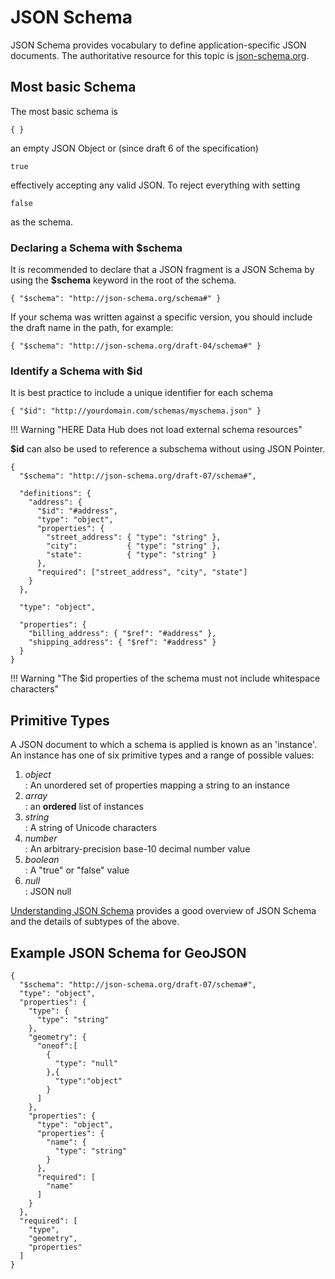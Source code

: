 # JSON Schema

JSON Schema provides vocabulary to define application-specific JSON documents. The authoritative resource for this topic is [json-schema.org]("https://json-schema.org/").

## Most basic Schema

The most basic schema is  

```json5
{ }
```

an empty JSON Object or (since draft 6 of the specification)

```json5
true
```

effectively accepting any valid JSON.
To reject everything with setting

```json5
false
```

as the schema.

### Declaring a Schema with $schema

It is recommended to declare that a JSON fragment is a JSON Schema by using the **$schema** keyword in the root of the schema.

```json5
{ "$schema": "http://json-schema.org/schema#" }
```

If your schema was written against a specific version, you should include the draft name in the path, for example:

```json5
{ "$schema": "http://json-schema.org/draft-04/schema#" }
```

### Identify a Schema with $id

It is best practice to include a unique identifier for each schema

```json5
{ "$id": "http://yourdomain.com/schemas/myschema.json" }
```

!!! Warning "HERE Data Hub does not load external schema resources"

**$id** can also be used to reference a subschema without using JSON Pointer.

```json5
{
  "$schema": "http://json-schema.org/draft-07/schema#",

  "definitions": {
    "address": {
      "$id": "#address",
      "type": "object",
      "properties": {
        "street_address": { "type": "string" },
        "city":           { "type": "string" },
        "state":          { "type": "string" }
      },
      "required": ["street_address", "city", "state"]
    }
  },

  "type": "object",

  "properties": {
    "billing_address": { "$ref": "#address" },
    "shipping_address": { "$ref": "#address" }
  }
}
```

!!! Warning "The $id properties of the schema must not include whitespace characters"

## Primitive Types

A JSON document to which a schema is applied is known as an 'instance'. An instance has one of six primitive types and a range of possible values:

1. *object*  
: An unordered set of properties mapping a string to an instance
2. *array*  
: an **ordered** list of instances
3. *string*  
: A string of Unicode characters
4. *number*  
: An arbitrary-precision base-10 decimal number value
5. *boolean*  
: A "true" or "false" value</dd>
6. *null*  
: JSON null

[Understanding JSON Schema](https://json-schema.org/understanding-json-schema/) provides a good overview of JSON Schema and the details of subtypes of the above.

## Example JSON Schema for GeoJSON

```json5
{
  "$schema": "http://json-schema.org/draft-07/schema#",
  "type": "object",
  "properties": {
    "type": {
      "type": "string"
    },
    "geometry": {
      "oneof":[
        {
          "type": "null"
        },{
          "type":"object"
        }
      ]
    },
    "properties": {
      "type": "object",
      "properties": {
        "name": {
          "type": "string"
        }
      },
      "required": [
        "name"
      ]
    }
  },
  "required": [
    "type",
    "geometry",
    "properties"
  ]
}
```
